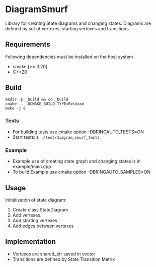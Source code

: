 # DiagramSmurf
Library for creating State diagrams and changing states.
Diagrams are defined by set of vertexes, starting vertexes and transitions.

## Requirements

Following dependencies must be installed on the host system

- cmake [>= 3.20]
- C++20

## Build

```
mkdir -p _build && cd _build
cmake .. -DCMAKE_BUILD_TYPE=Release
make -j 8
```

### Tests
- For building tests use cmake option -DBRINGAUTO_TESTS=ON 
- Start tests: `$ ./test/diagram_smurf_tests`

### Example
- Example use of creating state graph and changing states is in example/main.cpp
- To build Example use cmake option -DBRINGAUTO_SAMPLES=ON

## Usage
Initialization of state diagram:
1. Create class StateDiagram
2. Add vertexes.
3. Add starting vertexes
4. Add edges between vertexes

## Implementation
- Vertexes are shared_ptr saved in vector
- Transitions are defined by State Transition Matrix